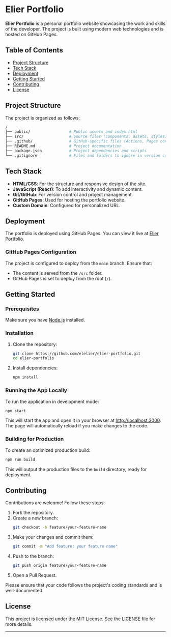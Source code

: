 # Elier Portfolio

**Elier Portfolio** is a personal portfolio website showcasing the work and skills of the developer. The project is built using modern web technologies and is hosted on GitHub Pages.

## Table of Contents

- [Project Structure](#project-structure)
- [Tech Stack](#tech-stack)
- [Deployment](#deployment)
- [Getting Started](#getting-started)
- [Contributing](#contributing)
- [License](#license)

## Project Structure

The project is organized as follows:

```bash
/
├── public/                 # Public assets and index.html
├── src/                    # Source files (components, assets, styles)
├── .github/                # GitHub-specific files (Actions, Pages configuration)
├── README.md               # Project documentation
├── package.json            # Project dependencies and scripts
└── .gitignore              # Files and folders to ignore in version control
```

## Tech Stack

- **HTML/CSS**: For the structure and responsive design of the site.
- **JavaScript (React)**: To add interactivity and dynamic content.
- **Git/GitHub**: For version control and project management.
- **GitHub Pages**: Used for hosting the portfolio website.
- **Custom Domain**: Configured for personalized URL.

## Deployment

The portfolio is deployed using GitHub Pages. You can view it live at [Elier Portfolio](https://elelier.github.io/elier-portfolio).

### GitHub Pages Configuration

The project is configured to deploy from the `main` branch. Ensure that:

- The content is served from the `/src` folder.
- GitHub Pages is set to deploy from the root (`/`).

## Getting Started

### Prerequisites

Make sure you have [Node.js](https://nodejs.org/) installed.

### Installation

1. Clone the repository:
    ```bash
    git clone https://github.com/elelier/elier-portfolio.git
    cd elier-portfolio
    ```

2. Install dependencies:
    ```bash
    npm install
    ```

### Running the App Locally

To run the application in development mode:

```bash
npm start
```

This will start the app and open it in your browser at [http://localhost:3000](http://localhost:3000). The page will automatically reload if you make changes to the code.

### Building for Production

To create an optimized production build:

```bash
npm run build
```

This will output the production files to the `build` directory, ready for deployment.

## Contributing

Contributions are welcome! Follow these steps:

1. Fork the repository.
2. Create a new branch:
    ```bash
    git checkout -b feature/your-feature-name
    ```
3. Make your changes and commit them:
    ```bash
    git commit -m "Add feature: your feature name"
    ```
4. Push to the branch:
    ```bash
    git push origin feature/your-feature-name
    ```
5. Open a Pull Request.

Please ensure that your code follows the project's coding standards and is well-documented.

## License

This project is licensed under the MIT License. See the [LICENSE](LICENSE) file for more details.

---
